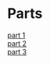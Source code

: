 

# Parts

[part 1](<./Part 1/part1.md>) <br>
[part 2](<./Part2/Part 2.md>) <br>
[part 3](<./Part3/Part 3.md>)


